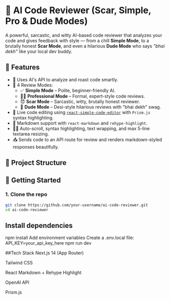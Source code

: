# 🤖 AI Code Reviewer (Scar, Simple, Pro & Dude Modes)

A powerful, sarcastic, and witty AI-based code reviewer that analyzes your code and gives feedback with style — from a chill **Simple Mode**, to a brutally honest **Scar Mode**, and even a hilarious **Dude Mode** who says _"bhai dekh"_ like your local dev buddy.

## 🌟 Features

- 🧠 Uses AI's API to analyze and roast code smartly.
- 🌈 4 Review Modes:
  - ✅ **Simple Mode** – Polite, beginner-friendly AI.
  - 🧑‍💼 **Professional Mode** – Formal, expert-style code reviews.
  - 😈 **Scar Mode** – Sarcastic, witty, brutally honest reviewer.
  - 🧢 **Dude Mode** – Desi-style hilarious reviews with "bhai dekh" swag.
- 📝 Live code editing using [`react-simple-code-editor`](https://github.com/satya164/react-simple-code-editor) with `Prism.js` syntax highlighting.
- 🎨 Markdown support with `react-markdown` and `rehype-highlight`.
- 🕵️‍♂️ Auto-scroll, syntax highlighting, text wrapping, and max 5-line textarea resizing.
- 📤 Sends code to an API route for review and renders markdown-styled responses beautifully.

## 📂 Project Structure


## 🚀 Getting Started

### 1. Clone the repo

```bash
git clone https://github.com/your-username/ai-code-reviewer.git
cd ai-code-reviewer
```
## Install dependencies
npm install
Add environment variables
Create a .env.local file:
API_KEY=your_api_key_here
npm run dev

##Tech Stack
Next.js 14 (App Router)

Tailwind CSS

React Markdown + Rehype Highlight

OpenAI API

Prism.js
